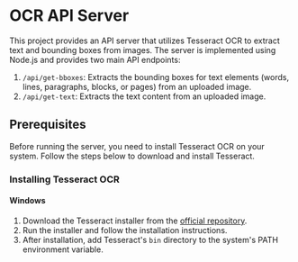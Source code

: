 # OCR API Server

This project provides an API server that utilizes Tesseract OCR to extract text and bounding boxes from images. The server is implemented using Node.js and provides two main API endpoints:

1. `/api/get-bboxes`: Extracts the bounding boxes for text elements (words, lines, paragraphs, blocks, or pages) from an uploaded image.
2. `/api/get-text`: Extracts the text content from an uploaded image.

## Prerequisites

Before running the server, you need to install Tesseract OCR on your system. Follow the steps below to download and install Tesseract.

### Installing Tesseract OCR

#### Windows

1. Download the Tesseract installer from the [official repository](https://github.com/UB-Mannheim/tesseract/wiki).
2. Run the installer and follow the installation instructions.
3. After installation, add Tesseract's `bin` directory to the system's PATH environment variable.


